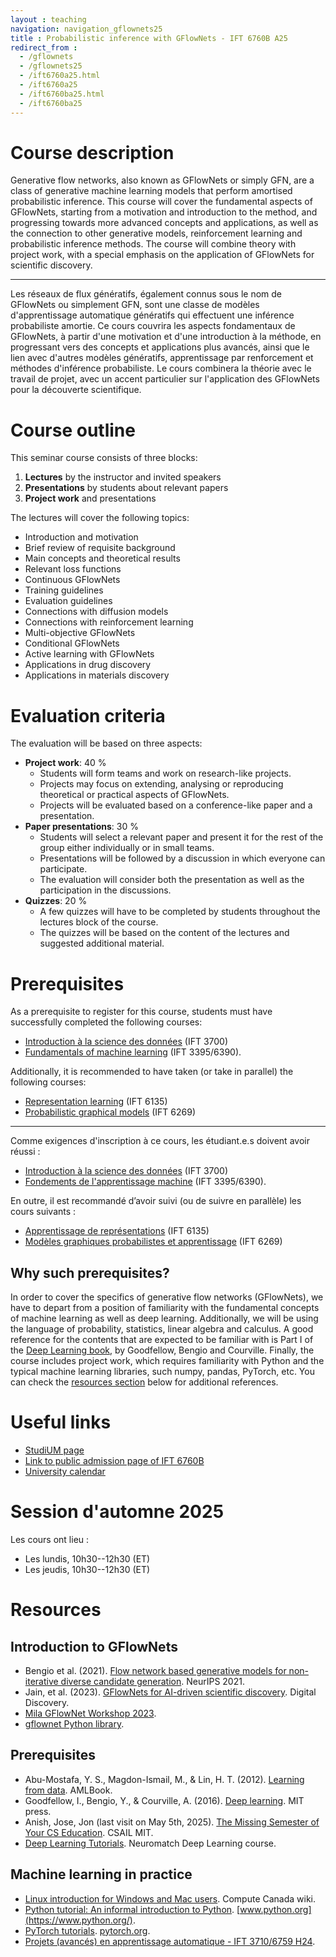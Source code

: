 ```yaml
---
layout : teaching
navigation: navigation_gflownets25
title : Probabilistic inference with GFlowNets - IFT 6760B A25
redirect_from :
  - /gflownets
  - /gflownets25
  - /ift6760a25.html
  - /ift6760a25
  - /ift6760ba25.html
  - /ift6760ba25
---
```


# Course description

Generative flow networks, also known as GFlowNets or simply GFN, are a class of generative machine learning models that perform amortised probabilistic inference. This course will cover the fundamental aspects of GFlowNets, starting from a motivation and introduction to the method, and progressing towards more advanced concepts and applications, as well as the connection to other generative models, reinforcement learning and probabilistic inference methods. The course will combine theory with project work, with a special emphasis on the application of GFlowNets for scientific discovery.

---

Les réseaux de flux génératifs, également connus sous le nom de GFlowNets ou simplement GFN, sont une classe de modèles d'apprentissage automatique génératifs qui effectuent une inférence probabiliste amortie. Ce cours couvrira les aspects fondamentaux de GFlowNets, à partir d'une motivation et d'une introduction à la méthode, en progressant vers des concepts et applications plus avancés, ainsi que le lien avec d'autres modèles génératifs, apprentissage par renforcement et méthodes d'inférence probabiliste. Le cours combinera la théorie avec le travail de projet, avec un accent particulier sur l'application des GFlowNets pour la découverte scientifique.


# Course outline

This seminar course consists of three blocks:

1. **Lectures** by the instructor and invited speakers
2. **Presentations** by students about relevant papers
3. **Project work** and presentations

The lectures will cover the following topics:

- Introduction and motivation
- Brief review of requisite background
- Main concepts and theoretical results
- Relevant loss functions
- Continuous GFlowNets
- Training guidelines
- Evaluation guidelines
- Connections with diffusion models
- Connections with reinforcement learning
- Multi-objective GFlowNets
- Conditional GFlowNets
- Active learning with GFlowNets
- Applications in drug discovery
- Applications in materials discovery

# Evaluation criteria

The evaluation will be based on three aspects:

- **Project work**: 40 %
    - Students will form teams and work on research-like projects.
    - Projects may focus on extending, analysing or reproducing theoretical or practical aspects of GFlowNets.
    - Projects will be evaluated based on a conference-like paper and a presentation.
- **Paper presentations**: 30 %
    - Students will select a relevant paper and present it for the rest of the group either individually or in small teams.
    - Presentations will be followed by a discussion in which everyone can participate.
    - The evaluation will consider both the presentation as well as the participation in the discussions.
- **Quizzes**: 20 %
    - A few quizzes will have to be completed by students throughout the lectures block of the course.
    - The quizzes will be based on the content of the lectures and suggested additional material.

# Prerequisites

As a prerequisite to register for this course, students must have successfully completed the following courses:

- [Introduction à la science des données](https://admission.umontreal.ca/cours-et-horaires/cours/ift-3700/) (IFT 3700)
- [Fundamentals of machine learning](https://admission.umontreal.ca/cours-et-horaires/cours/ift-3395/) (IFT 3395/6390).

Additionally, it is recommended to have taken (or take in parallel) the following courses:

- [Representation learning](https://admission.umontreal.ca/cours-et-horaires/cours/ift-6135/) (IFT 6135)
- [Probabilistic graphical models](https://admission.umontreal.ca/cours-et-horaires/cours/ift-6269/) (IFT 6269)

---

Comme exigences d'inscription à ce cours, les étudiant.e.s doivent avoir réussi : 

- [Introduction à la science des données](https://admission.umontreal.ca/cours-et-horaires/cours/ift-3700/) (IFT 3700)
- [Fondements de l'apprentissage machine](https://admission.umontreal.ca/cours-et-horaires/cours/ift-3395/) (IFT 3395/6390).

En outre, il est recommandé d’avoir suivi (ou de suivre en parallèle) les cours suivants :

- [Apprentissage de représentations](https://admission.umontreal.ca/cours-et-horaires/cours/ift-6135/) (IFT 6135)
- [Modèles graphiques probabilistes et apprentissage](https://admission.umontreal.ca/cours-et-horaires/cours/ift-6269/) (IFT 6269)


## Why such prerequisites?

In order to cover the specifics of generative flow networks (GFlowNets), we have to depart from a position of familiarity with the fundamental concepts of machine learning as well as deep learning. Additionally, we will be using the language of probability, statistics, linear algebra and calculus. A good reference for the contents that are expected to be familiar with is Part I of the [Deep Learning book](https://www.deeplearningbook.org/), by Goodfellow, Bengio and Courville. Finally, the course includes project work, which requires familiarity with Python and the typical machine learning libraries, such numpy, pandas, PyTorch, etc. You can check the [resources section](#resources) below for additional references.

# Useful links

* [StudiUM page](https://studium.umontreal.ca/course/view.php?id=332667)
* [Link to public admission page of IFT 6760B](https://admission.umontreal.ca/cours-et-horaires/cours/ift-6760b/)
* [University calendar](https://registraire.umontreal.ca/dates-importantes/calendriers-universitaires/#calendrier-universitaire-2025-2026)

# Session d'automne 2025

Les cours ont lieu :

* Les lundis, 10h30--12h30 (ET)
* Les jeudis, 10h30--12h30 (ET)

# Resources

## Introduction to GFlowNets
* Bengio et al. (2021). [Flow network based generative models for non-iterative diverse candidate generation](https://papers.nips.cc/paper/2021/hash/e614f646836aaed9f89ce58e837e2310-Abstract.html). NeurIPS 2021.
* Jain, et al. (2023). [GFlowNets for AI-driven scientific discovery](https://pubs.rsc.org/en/content/articlelanding/2023/dd/d3dd00002h). Digital Discovery.
* [Mila GFlowNet Workshop 2023](https://www.gflownet.org/).
* [gflownet Python library](https://github.com/alexhernandezgarcia/gflownet).

## Prerequisites
* Abu-Mostafa, Y. S., Magdon-Ismail, M., & Lin, H. T. (2012). [Learning from data](https://work.caltech.edu/textbook.html). AMLBook.
* Goodfellow, I., Bengio, Y., & Courville, A. (2016). [Deep learning](https://www.deeplearningbook.org/). MIT press.
* Anish, Jose, Jon (last visit on May 5th, 2025). [The Missing Semester of Your CS Education](https://missing.csail.mit.edu/). CSAIL MIT.
* [Deep Learning Tutorials](https://deeplearning.neuromatch.io/tutorials/intro.html). Neuromatch Deep Learning course.

## Machine learning in practice
* [Linux introduction for Windows and Mac users](https://docs.computecanada.ca/wiki/Linux_introduction). Compute Canada wiki.
* [Python tutorial: An informal introduction to Python](https://docs.python.org/3/tutorial/introduction.html). [www.python.org](https://www.python.org/).
* [PyTorch tutorials](https://pytorch.org/tutorials/). [pytorch.org](https://pytorch.org).
* [Projets (avancés) en apprentissage automatique - IFT 3710/6759 H24](https://alexhernandezgarcia.github.io/teaching/mlprojects24/).
